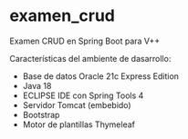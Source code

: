 # examen_crud
Examen CRUD en Spring Boot para V++

Características del ambiente de dasarrollo:

- Base de datos Oracle 21c Express Edition
- Java 18
- ECLIPSE IDE con Spring Tools 4
- Servidor Tomcat (embebido)
- Bootstrap
- Motor de plantillas Thymeleaf
